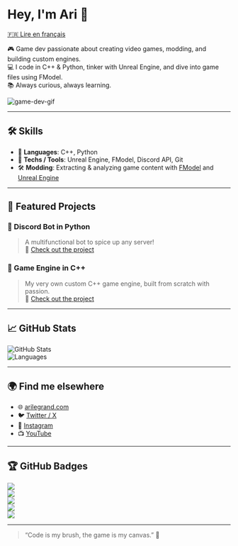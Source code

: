 # Hey, I'm Ari 👋
[🇫🇷 Lire en français](./README_FR.md)


🎮 Game dev passionate about creating video games, modding, and building custom engines.  
💻 I code in C++ & Python, tinker with Unreal Engine, and dive into game files using FModel.  
📚 Always curious, always learning.

![game-dev-gif](https://media.giphy.com/media/LHZyixOnHwDDy/giphy.gif)

---

## 🛠️ Skills

- 🧠 **Languages**: C++, Python  
- 🧰 **Techs / Tools**: Unreal Engine, FModel, Discord API, Git  
- 🛠️ **Modding**: Extracting & analyzing game content with [FModel](https://fmodel.app/) and [Unreal Engine](https://www.unrealengine.com/)

---

## 🚀 Featured Projects

### 🐍 Discord Bot in Python  
> A multifunctional bot to spice up any server!  
🔗 [Check out the project](https://github.com/AriLeGrand/discordbot)

### 🧱 Game Engine in C++  
> My very own custom C++ game engine, built from scratch with passion.  
🔗 [Check out the project](https://github.com/AriLeGrand/Dark-Matter-Engine)

---

## 📈 GitHub Stats

![GitHub Stats](https://github-readme-stats.vercel.app/api?username=AriLeGrand&show_icons=true&theme=tokyonight)  
![Languages](https://github-readme-stats.vercel.app/api/top-langs/?username=AriLeGrand&layout=compact&theme=tokyonight)

---

## 🌍 Find me elsewhere

- 🌐 [arilegrand.com](https://arilegrand.com)
- 🐦 [Twitter / X](https://twitter.com/arilegrand)
- 📸 [Instagram](https://instagram.com/ari.legrand)
- 📺 [YouTube](https://youtube.com/@arilegrand)

---

## 🏆 GitHub Badges

![](https://img.shields.io/badge/-C++-00599C?style=flat-square&logo=c%2B%2B&logoColor=white)  
![](https://img.shields.io/badge/-Python-3776AB?style=flat-square&logo=python&logoColor=white)  
![](https://img.shields.io/badge/-Unreal%20Engine-0E1128?style=flat-square&logo=unrealengine&logoColor=white)  
![](https://img.shields.io/badge/-FModel-FF3D00?style=flat-square&logoColor=white)  
![](https://img.shields.io/github/followers/AriLeGrand?style=social)

---

> “Code is my brush, the game is my canvas.” 🎨
